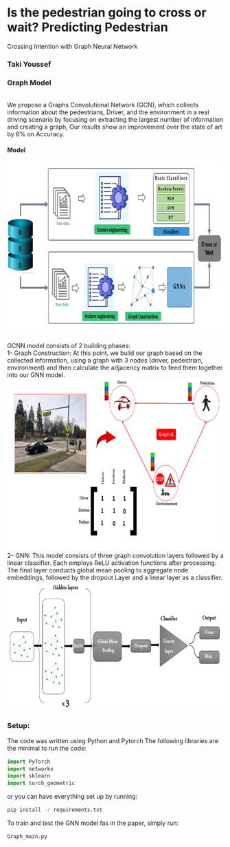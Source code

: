 # Is the pedestrian going to cross or wait? Predicting Pedestrian
Crossing Intention with Graph Neural Network
### Taki Youssef

### Graph Model

<br />
We propose a Graphs Convolutional Network (GCN), which collects information about the pedestrians, Driver, and the environment in a real driving scenario  by focusing on extracting the largest number of information and creating a graph,  Our results show an improvement over the state of art by 8% on Accuracy.



#### Model
<div align='center'>
  <img src="images/models.png" width="700" height="400" >
</div>

<br />
GCNN model consists of 2 building phases: <br />
1- Graph Construction: At this point, we build our graph based on the collected information, using a graph with 3 nodes (driver, pedestrian, environment) and then calculate the adjacency matrix to feed them together into our GNN model.
<br />
<div align='center'>
<img src="images/graph.png"  width="500" height="400" ></img>
</div>
2- GNN: This model consists of three graph convolution layers followed by a linear classifier.
Each employs ReLU activation functions after processing. The final layer conducts global mean pooling to
aggregate node embeddings, followed by the dropout Layer and a linear layer as a classifier.
<br />
<div align='center'>
<img src="images/Gnn2.png"  width="600" height="300" ></img>
</div>


### Setup: 
The code was written using Python and Pytorch 
The following libraries are the minimal to run the code: 
```python
import PyTorch
import networkx
import sklearn
import torch_geometric
```
or you can have everything set up by running: 
```bash
pip install -r requirements.txt
```


To train and test the GNN model fas in the paper, simply run:
```bash
Graph_main.py
```
